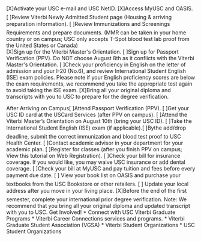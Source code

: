 [X]Activate your USC e-mail and USC NetID.
[X]Access MyUSC and OASIS.
[ ]Review Viterbi Newly Admitted Student page (Housing & arriving preparation information).
[ ]Review Immunizations and Screenings Requirements and prepare documents.
    (MMR can be taken in your home country or on campus; USC only accepts T-Spot blood test lab proof from the United States or Canada)  
[X]Sign up for the Viterbi Master's Orientation.
[ ]Sign up for Passport Verification (PPV). Do NOT choose August 8th as it conflicts with the Viterbi Master's Orientation.
[ ]Check your proficiency in English on the letter of admission and your I-20 (No.6), and review International Student English (ISE) exam policies. Please note if your English proficiency scores are below the exam requirements, we recommend you take the appropriate test again to avoid taking the ISE exam.
[X]Bring all your original diploma and transcripts with you to USC to prepare for the degree verification.

After Arriving on Campus[ ]Attend Passport Verification (PPV).
[ ]Get your USC ID card at the USCard Services (after PPV on campus).
[ ]Attend the Viterbi Master’s Orientation on August 10th (bring your USC ID).
[ ]Take the International Student English (ISE) exam (if applicable).[ ]Bythe add/drop deadline, submit the correct immunization and blood test proof to USC Health Center.
[ ]Contact academic advisor in your department for your academic plan. [ ]Register for classes (after you finish PPV on campus; View this tutorial on Web Registration).
[ ]Check your bill for insurance coverage. If you would like, you may waive USC insurance or add dental coverage.
[ ]Check your bill at MyUSC and pay tuition and fees before every payment due date.
[ ] View your book list on OASIS and purchase your textbooks from the USC Bookstore or other retailers.
[ ] Update your local address after you move in your living place.
[X]Before the end of the first semester, complete your international prior degree verification. Note: We recommend that you bring all your original diploma and updated transcript with you to USC.
 Get Involved! 
	* Connect with USC Viterbi Graduate Programs
	* Viterbi Career Connections services and programs.
	* Viterbi Graduate Student Association (VGSA)
	* Viterbi Student Organizations
	* USC Student Organizations

